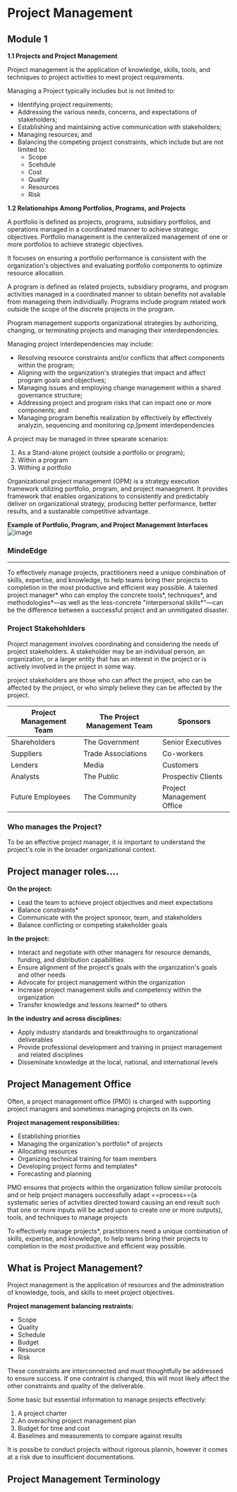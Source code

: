 # Project Management

## Module 1

<strong>1.1 Projects and Project Management</strong>

Project management is the application of knowledge, skills, tools, and techniques to project activities to meet project requirements.

Managing a Project typically includes but is not limited to:

* Identifying project requirements;
* Addressing the various needs, concerns, and expectations of stakeholders;
* Establishing and maintaining active communication with stakeholders;
* Managing resources; and
* Balancing the competing project constraints, which include but are not limited to:
    <ul>
  <li> Scope</li>
  <li> Scehdule</li>
  <li> Cost</li>
  <li> Quality</li>
  <li> Resources</li>
  <li> Risk</li>
  </ul>

<strong>1.2 Relationships Among Portfolios, Programs, and Projects</strong>

A portfolio is defined as projects, programs, subsidiary portfolios, and operations managed in a coordinated manner to achieve strategic objectives. Portfolio management is the centeralized management of one or more portfolios to achieve strategic objectives. 

It focuses on ensuring a portfolio performance is consistent with the organization's objectives and evaluating portfolio components to optimize resource allocation.

A program is defined as related projects, subsidiary programs, and program activities managed in a coordinated manner to obtain benefits not available from manageing them individiually. Programs include program related work outside the scope of the discrete projects in the program.

Program management supports organizational strategies by authorizing, changing, or terminating projects and managing their interdependencies.

Managing project interdependencies may include:

* Resolving resource constraints and/or conflicts that affect components within the program;
* Aligning with the organization's strategies that impact and affect program goals and objectives;
* Managing issues and employing change management within a shared governance structure;
* Addressing project and program risks that can impact one or more components; and
* Managing program beneftis realization by effectively by effectively analyzin, sequencing and monitoring cp,[pmemt interdependencies

A project may be managed in three spearate scenarios:
1. As a Stand-alone project (outside a portfolio or program);
2. Within a program
3. Withing a portfolio

Organizational project management (OPM) is a strategy execution framework utilizing portfolio, program, and project manaegment. It provides framework that enables organizations to consistently and predictably deliver on organizational strategy, producing better performance, better results, and a sustanable competitive advantage. 

<strong>Example of Portfolio, Program, and Project Management Interfaces</strong>
![image](https://user-images.githubusercontent.com/100523016/187453686-265599b7-1b09-4de0-a93c-5308e022662f.png)

### MindeEdge

-----------------------------------

To effectively manage projects, practitioners need a unique combination of skills, expertise, and knowledge, to help teams bring their projects to completion in the most productive and efficient way possible. A talented project manager* who can employ the concrete tools*, techniques*, and methodologies*—as well as the less-concrete "interpersonal skills*"—can be the difference between a successful project and an unmitigated disaster.

### Project Stakehohlders

Project management involves coordinating and considering the needs of project stakeholders. A stakeholder may be an individual person, an organization, or a larger entity that has an interest in the project or is actively involved in the project in some way. 

project stakeholders are those who can affect the project, who can be affected by the project, or who simply believe they can be affected by the project.

| Project Management Team | The Project Management Team | Sponsors |
| ----------------------- | --------------------------- | -------- |
| Shareholders | The Government | Senior Executives |
| Suppliers | Trade Associations | Co-workers |
| Lenders | Media | Customers | 
| Analysts | The Public | Prospectiv Clients |
| Future Employees | The Community | Project Management Office |


### Who manages the Project?

To be an effective project manager, it is important to understand the project's role in the broader organizational context. 

## Project manager roles....

<strong>On the project:</strong>
* Lead the team to achieve project objectives and meet expectations
* Balance constraints*
* Communicate with the project sponsor, team, and stakeholders
* Balance conflicting or competing stakeholder goals

<strong>In the project:</strong>
* Interact and negotiate with other managers for resource demands, funding, and distribution capabilities
* Ensure alignment of the project's goals with the organization's goals and other needs
* Advocate for project management within the organization
* Increase project management skills and competency within the organization
* Transfer knowledge and lessons learned* to others

<strong>In the industry and across disciplines:</strong>
* Apply industry standards and breakthroughs to organizational deliverables
* Provide professional development and training in project management and related disciplines
* Disseminate knowledge at the local, national, and international levels

## Project Management Office

Often, a project management office (PMO) is charged with supporting project managers and sometimes managing projects on its own.

<strong>Project management responsibilities:</strong>
* Establishing priorities
* Managing the organization's portfolio* of projects
* Allocating resources
* Organizing technical training for team members
* Developing project forms and templates*
* Forecasting and planning

PMO ensures that projects within the organization follow similar protocols and or help project managers successfully adapt ==process==(a systematic series of actvities directed toward causing an end result such that one or more inputs will be acted upon to create one or more outputs), tools, and techniques to manage projects

To effectively manage projects*, practitioners need a unique combination of skills, expertise, and knowledge, to help teams bring their projects to completion in the most productive and efficient way possible.

## <strong>What is Project Management?</strong>

Project management is the application of resources and the administration of knowledge, tools, and skills to meet project objectives.

<strong>Project management balancing restraints:</strong>
* Scope
* Quality
* Schedule
* Budget 
* Resource
* Risk

These constraints are interconnected and must thoughtfully be addressed to ensure success. If one contraint is changed, this will most likely affect the other constraints and quality of the deliverable.

Some basic but essential information to manage projects effectively:

1. A project charter
2. An overaching project management plan
3. Budget for time and cost
4. Baselines and measurements to compare against results

It is possibe to conduct projects without rigorous plannin, however it comes at a risk due to insufficient documentations.

## Project Management Terminology

